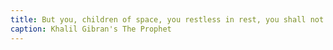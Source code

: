 ```yaml
---
title: But you, children of space, you restless in rest, you shall not be trapped nor tamed. Your house shall be not an anchor but a mast. It shall not be a glistening film that covers a wound, but an eyelid that guards the eye.
caption: Khalil Gibran's The Prophet
---
```

